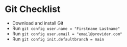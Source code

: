 # Git Checklist
- Download and install Git 
- Run `git config user.name = "Firstname Lastname"`
- Run `git config user.email = "email@provider.com"`
- Run `git config init.defaultbranch = main`